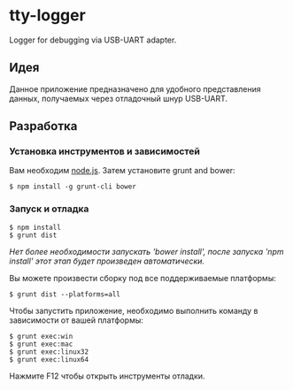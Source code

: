 tty-logger
==========

Logger for debugging via USB-UART adapter.


## Идея

Данное приложение предназначено для удобного представления данных, получаемых через отладочный шнур USB-UART.


## Разработка

### Установка инструментов и зависимостей

Вам необходим [node.js](http://nodejs.org/). Затем установите grunt and bower:

```
$ npm install -g grunt-cli bower
```

### Запуск и отладка

```
$ npm install
$ grunt dist
```

_Нет более необходимости запускать 'bower install', после запуска 'npm install' этот этап будет произведен автоматически._

Вы можете произвести сборку под все поддерживаемые платформы:
```
$ grunt dist --platforms=all
```

Чтобы запустить приложение, необходимо выполнить команду в зависимости от вашей платформы:
```
$ grunt exec:win
$ grunt exec:mac
$ grunt exec:linux32
$ grunt exec:linux64
```
Нажмите F12 чтобы открыть инструменты отладки.
